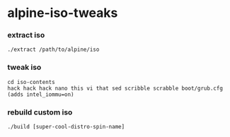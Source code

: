 # alpine-iso-tweaks

### extract iso

```
./extract /path/to/alpine/iso
```

### tweak iso

```
cd iso-contents
hack hack hack nano this vi that sed scribble scrabble boot/grub.cfg (adds intel_iommu=on)
```

### rebuild custom iso

```
./build [super-cool-distro-spin-name]
```

